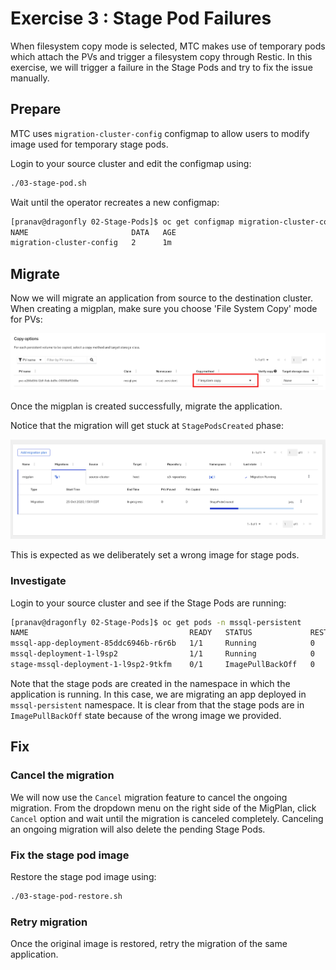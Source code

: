 # Exercise 3 : Stage Pod Failures

When filesystem copy mode is selected, MTC makes use of temporary pods which attach the PVs and trigger a filesystem copy through Restic. In this exercise, we will trigger a failure in the Stage Pods and try to fix the issue manually.

## Prepare 

MTC uses `migration-cluster-config` configmap to allow users to modify image used for temporary stage pods. 

Login to your source cluster and edit the configmap using:

```sh
./03-stage-pod.sh
```

Wait until the operator recreates a new configmap:

```sh
[pranav@dragonfly 02-Stage-Pods]$ oc get configmap migration-cluster-config
NAME                       DATA   AGE
migration-cluster-config   2      1m
```

## Migrate

Now we will migrate an application from source to the destination cluster. When creating a migplan, make sure you choose 'File System Copy' mode for PVs:

![MigPlan-Selection](./images/migplan-selection.png)

Once the migplan is created successfully, migrate the application. 

Notice that the migration will get stuck at `StagePodsCreated` phase:

![MigMigration-Stuck](./images/migmigration-stuck.png)

This is expected as we deliberately set a wrong image for stage pods. 

### Investigate

Login to your source cluster and see if the Stage Pods are running:

```sh
[pranav@dragonfly 02-Stage-Pods]$ oc get pods -n mssql-persistent
NAME                                    READY   STATUS             RESTARTS   AGE
mssql-app-deployment-85ddc6946b-r6r6b   1/1     Running            0          5d
mssql-deployment-1-l9sp2                1/1     Running            0          5d
stage-mssql-deployment-1-l9sp2-9tkfm    0/1     ImagePullBackOff   0          1h
```

Note that the stage pods are created in the namespace in which the application is running. In this case, we are migrating an app deployed in `mssql-persistent` namespace. It is clear from that the stage pods are in `ImagePullBackOff` state because of the wrong image we provided.

## Fix 


### Cancel the migration

We will now use the `Cancel` migration feature to cancel the ongoing migration. From the dropdown menu on the right side of the MigPlan, click `Cancel` option and wait until the migration is canceled completely. Canceling an ongoing migration will also delete the pending Stage Pods. 

### Fix the stage pod image

Restore the stage pod image using: 

```sh
./03-stage-pod-restore.sh
```

### Retry migration

Once the original image is restored, retry the migration of the same application.
